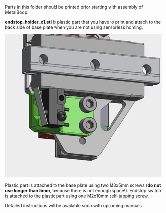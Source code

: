 Parts in this folder should be printed prior starting with assembly of MetalBoop.

**endstop_holder_x1.stl** is plastic part that you have to print and attach to the back side of base plate when you are not using sensorless homing.

![Endstop-Mount](../imgs/assembly/endstop_mount.png)

Plastic part is attached to the base plate using two M3x5mm screws (**do not use longer than 5mm**, because there is not enough space!). Endstop switch is attached to the plastic part using one M2x10mm self-tapping screw.

Detailed instructions will be available soon with upcoming manuals.
